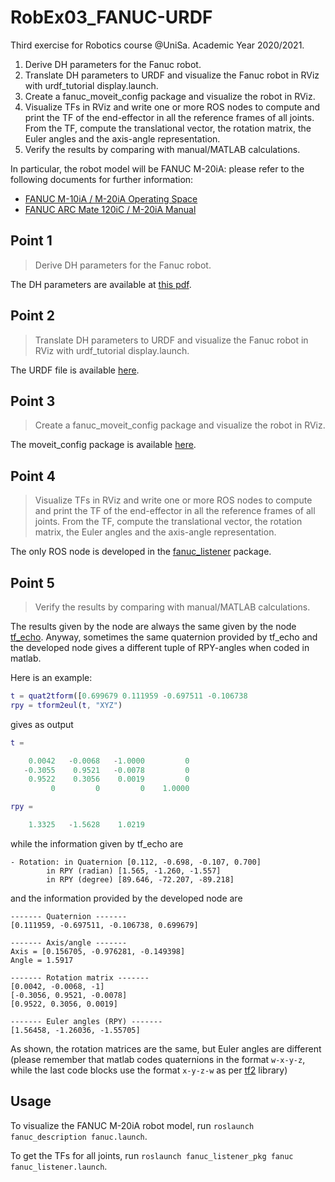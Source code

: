 # RobEx03_FANUC-URDF

Third exercise for Robotics course @UniSa. Academic Year 2020/2021.

1. Derive DH parameters for the Fanuc robot.
2. Translate DH parameters to URDF and visualize the Fanuc robot in RViz with urdf_tutorial display.launch.
3. Create a fanuc_moveit_config package and visualize the robot in RViz.
4. Visualize TFs in RViz and write one or more ROS nodes to compute and print the TF of the end-effector in all the reference frames of all joints. From the TF, compute the translational vector, the rotation matrix, the Euler angles and the axis-angle representation.
5. Verify the results by comparing with manual/MATLAB calculations.

In particular, the robot model will be FANUC M-20iA: please refer to the following documents for further information:

* [FANUC M-10iA / M-20iA Operating Space](https://github.com/Robotics2020/RobEx03_FANUC-URDF/blob/master/fanuc_description/doc/FANUC_M-10iA_M-20iA_drawing.pdf)
* [FANUC ARC Mate 120iC / M-20iA Manual](https://github.com/Robotics2020/RobEx03_FANUC-URDF/blob/master/fanuc_description/doc/FANUC_M-20iA_manual.pdf)

## Point 1

> Derive DH parameters for the Fanuc robot.

The DH parameters are available at [this pdf](https://github.com/Robotics2020/RobEx03_FANUC-URDF/blob/master/fanuc_description/doc/FANUC_M-20iA_dh.pdf).

## Point 2

> Translate DH parameters to URDF and visualize the Fanuc robot in RViz with urdf_tutorial display.launch.

The URDF file is available [here](https://github.com/Robotics2020/RobEx03_FANUC-URDF/blob/master/fanuc_description/robot/fanuc_m20iA.xacro).

## Point 3

> Create a fanuc_moveit_config package and visualize the robot in RViz.

The moveit_config package is available [here](https://github.com/Robotics2020/RobEx03_FANUC-URDF/blob/master/fanuc_moveit_config).

## Point 4

> Visualize TFs in RViz and write one or more ROS nodes to compute and print the TF of the end-effector in all the reference frames of all joints. From the TF, compute the translational vector, the rotation matrix, the Euler angles and the axis-angle representation.

The only ROS node is developed in the [fanuc_listener](https://github.com/Robotics2020/RobEx03_FANUC-URDF/blob/master/fanuc_listener_pkg) package.

## Point 5

> Verify the results by comparing with manual/MATLAB calculations.

The results given by the node are always the same given by the node [tf_echo](http://docs.ros.org/en/melodic/api/tf/html/c++/tf__echo_8cpp_source.html). Anyway, sometimes the same quaternion provided by tf_echo and the developed node gives a different tuple of RPY-angles when coded in matlab.

Here is an example:

```matlab
t = quat2tform([0.699679 0.111959 -0.697511 -0.106738
rpy = tform2eul(t, "XYZ")
```

gives as output

```matlab
t =

    0.0042   -0.0068   -1.0000         0
   -0.3055    0.9521   -0.0078         0
    0.9522    0.3056    0.0019         0
         0         0         0    1.0000

rpy =

    1.3325   -1.5628    1.0219
```

while the information given by tf_echo are

```text
- Rotation: in Quaternion [0.112, -0.698, -0.107, 0.700]
        in RPY (radian) [1.565, -1.260, -1.557]
        in RPY (degree) [89.646, -72.207, -89.218]
```

and the information provided by the developed node are

```text
------- Quaternion -------
[0.111959, -0.697511, -0.106738, 0.699679]

------- Axis/angle -------
Axis = [0.156705, -0.976281, -0.149398]
Angle = 1.5917

------- Rotation matrix -------
[0.0042, -0.0068, -1]
[-0.3056, 0.9521, -0.0078]
[0.9522, 0.3056, 0.0019]

------- Euler angles (RPY) -------
[1.56458, -1.26036, -1.55705]
```

As shown, the rotation matrices are the same, but Euler angles are different (please remember that matlab codes quaternions in the format `w-x-y-z`, while the last code blocks use the format `x-y-z-w` as per [tf2](https://docs.ros.org/en/melodic/api/tf2/html/namespacetf2.html) library)

## Usage

To visualize the FANUC M-20iA robot model, run `roslaunch fanuc_description fanuc.launch`.

To get the TFs for all joints, run `roslaunch fanuc_listener_pkg fanuc fanuc_listener.launch`.
